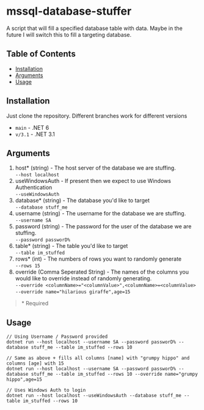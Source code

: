 # mssql-database-stuffer
A script that will fill a specified database table with data. Maybe in the future I will switch this to fill a targeting database.

## Table of Contents
- [Installation](#installation)
- [Arguments](#arguments)
- [Usage](#usage)

## Installation
Just clone the repository. Different branches work for different versions
- `main` - .NET 6
- `v/3.1` - .NET 3.1

## Arguments
1. host* (string) - The host server of the database we are stuffing. <br />
  `--host localhost`
2. useWindowsAuth - If present then we expect to use Windows Authentication <br />
  `--useWindowsAuth`
3. database* (string) - The database you'd like to target <br />
  `--database stuff_me`
4. username (string) - The username for the database we are stuffing. <br />
  `--username SA`
5. password (string) - The password for the user of the database we are stuffing. <br />
  `--password passworD%`
6. table* (string) - The table you'd like to target <br />
  `--table im_stuffed`
7. rows* (int) - The numbers of rows you want to randomly generate <br />
  `--rows 15`
8. override (Comma Seperated String) - The names of the columns you would like to override instead of randomly generating. <br />
  `--override <columnName>="<columnValue>",<columnName>=<columnValue>` <br />
  `--override name="hilarious giraffe",age=15`

> \* Required

## Usage
```
// Using Username / Password provided
dotnet run --host localhost --username SA --password passworD% --database stuff_me --table im_stuffed --rows 10

// Same as above + fills all columns [name] with "grumpy hippo" and columns [age] with 15
dotnet run --host localhost --username SA --password passworD% --database stuff_me --table im_stuffed --rows 10 --override name="grumpy hippo",age=15

// Uses Windows Auth to login
dotnet run --host localhost --useWindowsAuth --database stuff_me --table im_stuffed --rows 10
```
